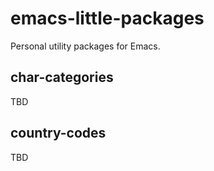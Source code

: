 # emacs-little-packages

Personal utility packages for Emacs.

## char-categories

TBD

## country-codes

TBD

